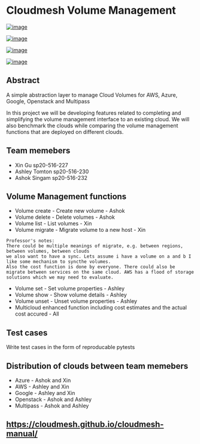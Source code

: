 # Cloudmesh Volume Management



[![image](https://img.shields.io/travis/TankerHQ/cloudmesh-volume.svg?branch=master)](https://travis-ci.org/TankerHQ/cloudmesn-volume)

[![image](https://img.shields.io/pypi/pyversions/cloudmesh-volume.svg)](https://pypi.org/project/cloudmesh-volume)

[![image](https://img.shields.io/pypi/v/cloudmesh-volume.svg)](https://pypi.org/project/cloudmesh-volume/)

[![image](https://img.shields.io/github/license/TankerHQ/python-cloudmesh-volume.svg)](https://github.com/TankerHQ/python-cloudmesh-volume/blob/master/LICENSE)

## Abstract

A simple abstraction layer to manage Cloud Volumes for AWS, Azure, Google, Openstack and Multipass

In this project we will be developing features related to completing and simplifying the volume management interface to an existing cloud. We will also benchmark the clouds while comparing the volume management functions that are deployed on different clouds.

## Team memebers

* Xin Gu sp20-516-227
* Ashley Tomton sp20-516-230
* Ashok Singam sp20-516-232

## Volume Management functions

* Volume create - Create new volume - Ashok
* Volume delete - Delete volumes - Ashok
* Volume list - List volumes - Xin
* Volume migrate - Migrate volume to a new host - Xin
```
Professor's notes:
There could be multiple meanings of migrate, e.g. between regions, between volumes, between clouds
we also want to have a sync. Lets assume i have a volume on a and b I like some mechanism to syncthe volumes.
Also the cost function is done by everyone. There could also be migrate between services on the same cloud. AWS has a flood of storage solutions which we may need to evaluate.
```
* Volume set - Set volume properties - Ashley
* Volume show - Show volume details - Ashley
* Volume unset - Unset volume properties - Ashley
* Multicloud enhanced function including cost estimates and the actual cost accured - All

## Test cases

Write test cases in the form of reproducable pytests

## Distribution of clouds between team memebers

* Azure - Ashok and Xin
* AWS - Ashley and Xin
* Google - Ashley and Xin
* Openstack - Ashok and Ashley
* Multipass - Ashok and Ashley 
     
## <https://cloudmesh.github.io/cloudmesh-manual/>

